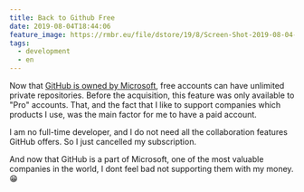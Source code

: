 ```yaml
---
title: Back to Github Free
date: 2019-08-04T18:44:06
feature_image: https://rmbr.eu/file/dstore/19/8/Screen-Shot-2019-08-04-at-19.59.48.png
tags:
  - development
  - en
---
```


Now that [GitHub is owned by Microsoft](https://blogs.microsoft.com/blog/2018/06/04/microsoft-github-empowering-developers/), free accounts can have unlimited private repositories. Before the acquisition, this feature was only available to "Pro" accounts. That, and the fact that I like to support companies which products I use, was the main factor for me to have a paid account.

I am no full-time developer, and I do not need all the collaboration features GitHub offers. So I just cancelled my subscription. 

And now that GitHub is a part of Microsoft, one of the most valuable companies in the world, I dont feel bad not supporting them with my money. 😁
